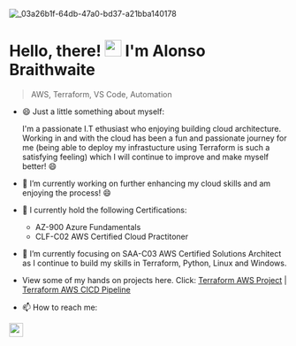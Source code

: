 ![_03a26b1f-64db-47a0-bd37-a21bba140178](https://github.com/AlonsoBTech/AlonsoBTech/assets/160416175/c94b6f86-db68-4f4c-96fa-0e1043bbf082)


<h1>Hello, there!  <img src="https://raw.githubusercontent.com/MartinHeinz/MartinHeinz/master/wave.gif" width="30"> I'm Alonso Braithwaite</h1>

> AWS, Terraform, VS Code, Automation

- 😄 Just a little something about myself:

   I'm a passionate I.T ethusiast who enjoying building cloud architecture. Working in and with the
   cloud has been a fun and passionate journey for me (being able to deploy my infrastucture using
   Terraform is such a satisfying feeling) which I will continue to improve and make myself better! 😄
- 🔭 I’m currently working on further enhancing my cloud skills and am enjoying the process! 😄
- 🚀 I currently hold the following Certifications:
  - AZ-900 Azure Fundamentals
  - CLF-C02 AWS Certified Cloud Practitoner 
- 🌱 I’m currently focusing on SAA-C03 AWS Certified Solutions Architect as I continue to build my skills in 
      Terraform, Python, Linux and Windows.
- View some of my hands on projects here. Click: [Terraform AWS Project](https://github.com/AlonsoBTech/AWS-Project-Developer-Environment) | [Terraform AWS CICD Pipeline](https://github.com/AlonsoBTech/AWS-CICD-Pipeline-GitHub-Actions)
- 📫 How to reach me:
<p align="left">
  <a href="https://www.linkedin.com/in/alonso-braithwaite/"><img src="https://img.shields.io/badge/linkedin-%230077B5.svg?&style=for-the-badge&logo=linkedin&logoColor=white" height=25> </a>
</p>

<!--
**AlonsoBTech/AlonsoBTech** is a ✨ _special_ ✨ repository because its `README.md` (this file) appears on your GitHub profile.

Here are some ideas to get you started:

- 🔭 I’m currently working on ...
- 🌱 I’m currently learning ...
- 👯 I’m looking to collaborate on ...
- 🤔 I’m looking for help with ...
- 💬 Ask me about ...
- 📫 How to reach me: ...
- 😄 Pronouns: ...
- ⚡ Fun fact: ...
-->
